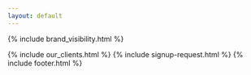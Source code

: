 ```yaml
---
layout: default
---
```


<div class="clearfix"></div>

<section id="Product-positioning" class="content-section section-gray" >

{% include brand_visibility.html %}
   
</section>

<div class="clearfix"></div>

{% include our_clients.html %} 
{% include signup-request.html %}
{% include footer.html %}